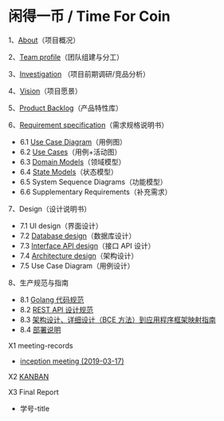 # 闲得一币 / Time For Coin

1、[About](docs/about.md)（项目概况）

2、[Team profile](docs/team-profile.md)（团队组建与分工）

3、[Investigation](docs/investigation.md) （项目前期调研/竞品分析）

4、[Vision](docs/vision.md)（项目愿景）

5、[Product Backlog](docs/product-backlog.md)（产品特性库）

6、[Requirement specification](docs/requirement.md)（需求规格说明书）

- 6.1 [Use Case Diagram](docs/use-case.md)（用例图）
- 6.2 [Use Cases](docs/use-case-and-activity)（用例+活动图）
- 6.3 [Domain Models](docs/domain.md)（领域模型）
- 6.4 [State Models](docs/status.md)（状态模型）
- 6.5 System Sequence Diagrams（功能模型）
- 6.6 Supplementary Requirements（补充需求）

7、Design（设计说明书）

- 7.1 UI design（界面设计）
- 7.2 [Database design](design/db-design.md)（数据库设计）
- 7.3 [Interface API design](http://xm.zhenly.cn//docs/swagger/?url=https://raw.githubusercontent.com/TimeForCoin/Dashboard/master/design/api.yaml#/)（接口 API 设计）
- 7.4 [Architecture design](design/architecture-design.md)（架构设计）
- 7.5 Use Case Diagram（用例设计）

8、生产规范与指南

- 8.1 [Golang 代码规范](https://golang.org/doc/effective_go.html)
- 8.2 [REST API 设计规范](http://www.ruanyifeng.com/blog/2014/05/restful_api.html)
- 8.3 [架构设计、详细设计（BCE 方法）到应用程序框架映射指南](design/architecture-design.md)
- 8.4 [部署说明](docs/deploy.md)

X1 meeting-records

- [inception meeting (2019-03-17)](meetings/meeting-01-20190317.md)

X2 [KANBAN](https://github.com/orgs/TimeForCoin/projects)

X3 Final Report

- 学号-title
